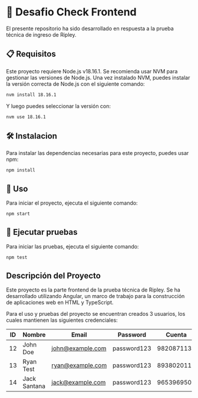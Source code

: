 # 🎯 Desafio Check Frontend
El presente repositorio ha sido desarrollado en respuesta a la prueba técnica de ingreso de Ripley.

## 📋 Requisitos
Este proyecto requiere Node.js v18.16.1. Se recomienda usar NVM para gestionar las versiones de Node.js. Una vez instalado NVM, puedes instalar la versión correcta de Node.js con el siguiente comando:
```sh
nvm install 18.16.1
```

Y luego puedes seleccionar la versión con:
```sh
nvm use 18.16.1
```



## 🛠️ Instalacion
Para instalar las dependencias necesarias para este proyecto, puedes usar npm:
```sh
npm install
```

## 🚀 Uso
Para iniciar el proyecto, ejecuta el siguiente comando:
```sh
npm start
```

## 🧪 Ejecutar pruebas
Para iniciar las pruebas, ejecuta el siguiente comando:
```sh
npm test
```

## Descripción del Proyecto
Este proyecto es la parte frontend de la prueba técnica de Ripley. Se ha desarrollado utilizando Angular, un marco de trabajo para la construcción de aplicaciones web en HTML y TypeScript.


Para el uso y pruebas del proyecto se encuentran creados 3 usuarios, los cuales mantienen las siguientes credenciales:

| ID | Nombre       | Email            | Password    | Cuenta      |
|----|--------------|------------------|-------------|-------------|
| 12 | John Doe     | john@example.com | password123 | 9820871137  |
| 13 | Ryan Test    | ryan@example.com | password123 | 8938020119  |
| 14 | Jack Santana | jack@example.com | password123 | 9653969502  |



